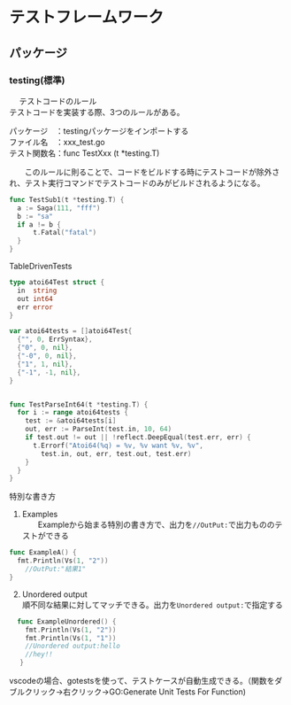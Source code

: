 # テストフレームワーク

## パッケージ

### testing(標準)

　 テストコードのルール  
テストコードを実装する際、3つのルールがある。

パッケージ　：testingパッケージをインポートする  
ファイル名　：xxx_test.go  
テスト関数名：func TestXxx (t *testing.T)

　　このルールに則ることで、コードをビルドする時にテストコードが除外され、テスト実行コマンドでテストコードのみがビルドされるようになる。

  ```go
  func TestSub1(t *testing.T) {
  	a := Saga(111, "fff")
  	b := "sa"
  	if a != b {
  		t.Fatal("fatal")
  	}
  }
  ```

TableDrivenTests
```go
type atoi64Test struct {
  in  string
  out int64
  err error
}

var atoi64tests = []atoi64Test{
  {"", 0, ErrSyntax},
  {"0", 0, nil},
  {"-0", 0, nil},
  {"1", 1, nil},
  {"-1", -1, nil},
}


func TestParseInt64(t *testing.T) {
  for i := range atoi64tests {
    test := &atoi64tests[i]
    out, err := ParseInt(test.in, 10, 64)
    if test.out != out || !reflect.DeepEqual(test.err, err) {
      t.Errorf("Atoi64(%q) = %v, %v want %v, %v",
        test.in, out, err, test.out, test.err)
    }
  }
}
``` 

特別な書き方
1. Examples  
　　Exampleから始まる特別の書き方で、出力を`//OutPut:`で出力もののテストができる
　　
  ```go
  func ExampleA() {
  	fmt.Println(Vs(1, "2"))
      //OutPut:"結果1"
  }
  ```

2. Unordered output  
 順不同な結果に対してマッチできる。出力を`Unordered output:`で指定する
  ```go
    func ExampleUnordered() {
  	  fmt.Println(Vs(1, "2"))
  	  fmt.Println(Vs(1, "1"))
  	  //Unordered output:hello
  	  //hey!!
 　 }
  ```

  vscodeの場合、gotestsを使って、テストケースが自動生成できる。（関数をダブルクリック→右クリック→GO:Generate Unit Tests For Function)